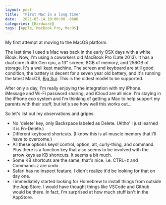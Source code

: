 ```yaml
---
layout: post
title:  "First Mac in a long time"
date:   2021-05-14 10:00:00 -0600
categories: [Hardware]
tags: [Apple, MacBook Pro, MacOS]
---
```


My first attempt at moving to the MacOS platform.

The last time I used a Mac was back in the early OSX days with a white iBook. Now, I'm using a coworkers old MacBook Pro (Late 2013). It has a dual core i5 4th Gen cpu, a 13" screen, 8GB of memory, and 256GB of storage. It's a well kept machine. The screen and keyboard are still good condition, the battery is decent for a seven year old battery, and it's running the latest MacOS, [Big Sur](https://www.apple.com/macos/big-sur/). This is the oldest model to be supported.

After only a day, I'm really enjoying the integration with my iPhone. iMessage and Wi-Fi password sharing, and iCloud are all nice. I'm staying in the iPhone eco system and I'm thinking of getting a Mac to help support my parents with their stuff, but let's see how well this works out...

So let's list out my observations and gripes:

* No 'delete' key, only Backspace labeled as Delete. (Altho' I just learned it is Fn-Delete.)
* Different keyboard shortcuts. (I know this is all muscle memory that i'll have to overcome.)
* All these options keys! control, option, alt, curly-thing, and command. Plus there is a function key that also seems to be involved with the arrow keys as KB shortcuts. It seems a bit much.
* Some KB shortcuts are the same, that's nice. i.e. CTRL+z and Command+z are undo.
* Safari has no inspect feature. I didn't realize it'd be looking for that on day one.
* I immediately started looking for Homebrew to install things from outside the App Store. I would have thought things like VSCode and Github would be there. In fact, I'm surprised at how much stuff isn't in the AppStore.
